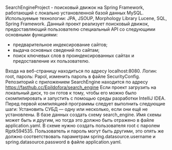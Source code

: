 SearchEngineProject - поисковый движок на Spring Framework, работающий с локально установленной базой данных MySQL.
Используемые технологии: JPA, JSOUP, Morphology Library Lucene, SQL, Spring Framework.
Данный проект реализует поисковый движок, предоставляющий пользователю специальный API со следующими основными функциями:
- предварительное индексирование сайтов;
- выдача основных сведений по сайтам;
- поиск ключевых слов в проиндексированных сайтах и предоставление их пользователю.



Входа на веб-страницу находиться по адресу localhost:8080.
Логин: root, пароль: Papol, изменить пароль в файле SecurityConfig.
Репозиторий с приложением SearchEngine находится по адресу https://fasthub.cc/Epildofora/search_engine
Если проект загрузить на локальный диск, то он готов к тому, чтобы его можно было скомпилировать и запустить с помощью среды разработки IntelliJ IDEA.
Перед первой компиляцией программы следует выполнить следующие шаги:
Установить СУБД — одну или несколько, если они ещё не установлены.
В базе данных создать схему search_engine. Имя схемы может быть и другим, но тогда это должно быть отражено в файле application.yaml.
В схеме нужно создать пользователя root с паролем Rjptk594535. Пользователь и пароль могут быть другими, это опять же должно соответствовать параметрам spring.datasource.username и spring.datasource.password в файле application.yaml.
